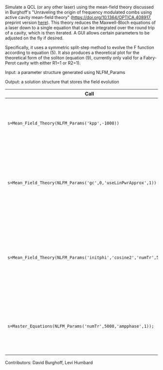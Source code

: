 Simulate a QCL (or any other laser) using the mean-field theory discussed in Burghoff's "Unraveling the origin of frequency modulated
combs using active cavity mean-field theory" (https://doi.org/10.1364/OPTICA.408917, preprint version [here](http://arxiv.org/abs/2006.12397)). This theory reduces the Maxwell-Bloch equations of a laser down to a single equation that can be integrated over the round trip of a cavity, which is then iterated. A GUI allows certain parameters to be adjusted on the fly if desired.

Specifically, it uses a symmetric split-step method to evolve the F function according to equation (5). It also produces a theoretical plot for the theoretical form of the soliton (equation (9), currently only valid for a Fabry-Perot cavity with either R1=1 or R2=1).

Input: a parameter structure generated using NLFM_Params

Output: a solution structure that stores the field evolution

| Call | Explanation |
|---|---|
|`s=Mean_Field_Theory(NLFM_Params('kpp',-1000))`|Sets all parameters to their default but the dispersion, which is -1000 fs^2/mm.|
|`s=Mean_Field_Theory(NLFM_Params('gc',0,'useLinPwrApprox',1))`|Disables gain curvature and makes the linear power approximation: the result quickly converges to the phase version of the NLSE.|
|`s=Mean_Field_Theory(NLFM_Params('initphi','cosine2','numTr',5000))`|Initialize the phase to a periodic cosine, which converges to the N=2 harmonic state. (For numerical reasons it eventually decays to the fundamental.)|
|`s=Master_Equations(NLFM_Params('numTr',5000,'ampphase',1));`|Solves the master equations in amplitude-phase mode, comparing the results to the extendon theory.|

Contributors: David Burghoff, Levi Humbard
